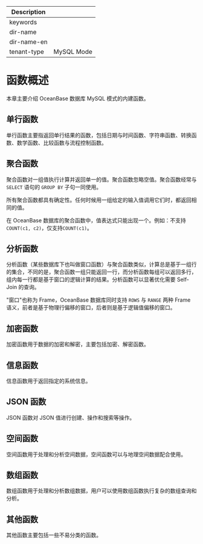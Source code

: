 | Description   |                 |
|---------------|-----------------|
| keywords      |                 |
| dir-name      |                 |
| dir-name-en   |                 |
| tenant-type   | MySQL Mode      |

# 函数概述

本章主要介绍 OceanBase 数据库 MySQL 模式的内建函数。

## 单行函数

单行函数主要指返回单行结果的函数，包括日期与时间函数、字符串函数、转换函数、数学函数、比较函数与流程控制函数。

## 聚合函数

聚合函数对一组值执行计算并返回单一的值。聚合函数忽略空值。聚合函数经常与 `SELECT` 语句的 `GROUP BY` 子句一同使用。

所有聚合函数都具有确定性。任何时候用一组给定的输入值调用它们时，都返回相同的值。

在 OceanBase 数据库的聚合函数中，值表达式只能出现一个。例如：不支持 `COUNT(c1, c2)`，仅支持`COUNT(c1)`。

## 分析函数

分析函数（某些数据库下也叫做窗口函数）与聚合函数类似，计算总是基于一组行的集合，不同的是，聚合函数一组只能返回一行，而分析函数每组可以返回多行，组内每一行都是基于窗口的逻辑计算的结果。分析函数可以显著优化需要 Self-Join 的查询。

"窗口"也称为 Frame，OceanBase 数据库同时支持 `ROWS` 与 `RANGE` 两种 Frame 语义，前者是基于物理行偏移的窗口，后者则是基于逻辑值偏移的窗口。

## 加密函数

加密函数用于数据的加密和解密，主要包括加密、解密函数。

## 信息函数

信息函数用于返回指定的系统信息。

## JSON 函数

JSON 函数对 JSON 值进行创建、操作和搜索等操作。

## 空间函数

空间函数用于处理和分析空间数据，空间函数可以与地理空间数据配合使用。

## 数组函数

数组函数用于处理和分析数组数据，用户可以使用数组函数执行复杂的数组查询和分析。

## 其他函数

其他函数主要包括一些不易分类的函数。
